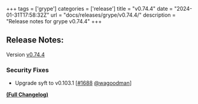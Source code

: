 +++
tags = ['grype']
categories = ['release']
title = "v0.74.4"
date = "2024-01-31T17:58:32Z"
url = "docs/releases/grype/v0.74.4/"
description = "Release notes for grype v0.74.4"
+++

## Release Notes:
Version [v0.74.4](https://github.com/anchore/grype/releases/tag/v0.74.4)

### Security Fixes

- Upgrade syft to v0.103.1 [[#1688](https://github.com/anchore/grype/pull/1688) [@wagoodman](https://github.com/wagoodman)]

**[(Full Changelog)](https://github.com/anchore/grype/compare/v0.74.3...v0.74.4)**
